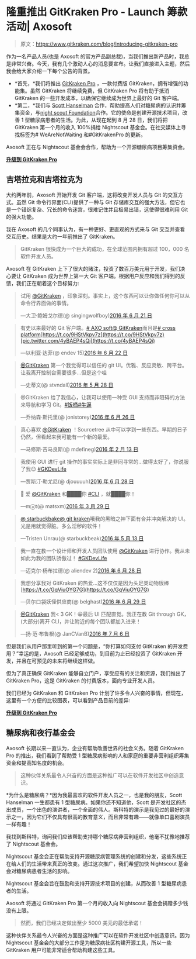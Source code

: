 # 隆重推出 GitKraken Pro - Launch 筹款活动| Axosoft

> 原文：<https://www.gitkraken.com/blog/introducing-gitkraken-pro>

作为一名产品人员(也是 Axosoft 的官方产品副总裁)，当我们推出新产品时，我总是非常兴奋。今天，我有几个激动人心的消息要宣布。让我们直接进入主题，然后我会给大家介绍一下每个公告的背景。

*   *首先，*我们将推出 [GitKraken Pro](https://www.gitkraken.com/pro) ，一款付费版 GitKraken，拥有增强的功能集。虽然 GitKraken 将继续免费，但 GitKraken Pro 将有助于抵消 GitKraken 的一些开发成本，以确保它继续成为世界上最好的 Git 客户端。
*   *第二，*我们与 [Scott Hanselman](http://www.hanselman.com/) 合作，帮助提高人们对糖尿病的认识并筹集资金，与[night scout Foundation](http://www.nightscoutfoundation.org/)合作。它的使命是创建开源技术项目，改善 1 型糖尿病患者的生活。为此，从现在起到 8 月 28 日，我们将把 GitKraken 第一个月的收入 100%捐给 Nightscout 基金会。在社交媒体上寻找标签为# WeAreNotWaiting 和#GitKrakenPro 的更新。

Axosoft 正在与 Nightscout 基金会合作，帮助为一个开源糖尿病项目筹集资金。

[**升级到 GitKraken Pro**](https://www.gitkraken.com/pro)

## **吉塔拉克和吉塔拉克为**

大约两年前，Axosoft 开始开发 Git 客户端，这将改变开发人员与 Git 的交互方式。虽然 Git 命令行界面(CLI)提供了一种与 Git 存储库交互的强大方法，但它也是一个错综复杂、冗长的命令迷宫，很难记住并且极易出错，这使得很难利用 Git 的强大功能。

我在 Axosoft 的几个同事认为，有一种更好、更直观的方式来与 Git 交互并查看交互历史。结果是大约一年前推出了 GitKraken。

> GitKraken 很快成为一个巨大的成功，在全球范围内拥有超过 100，000 名软件开发人员。

Axosoft 在 GitKraken 上下了很大的赌注，投资了数百万美元用于开发，我们决心要让 GitKraken 成为世界上第一大 Git 客户端。根据用户反应和我们得到的反馈，我们正在朝着这个目标努力:

> 试用 [@GitKraken](https://twitter.com/GitKraken) ，印象深刻。事实上，这个东西可以让你做任何你可以从命令行界面做的事情。
> 
> —大卫·鲍姆戈尔德(@ singingwolfboy)[2016 年 6 月 21 日](https://twitter.com/singingwolfboy/status/745255291323846657)

> 有史以来最好的 Git 客户端。[# AXO soft](https://twitter.com/hashtag/Axosoft?src=hash)[@ GitKraken](https://twitter.com/GitKraken)而且是[# cross platform](https://twitter.com/hashtag/crossplatform?src=hash)[https://t.co/9HStVkpv7z](https://t.co/9HStVkpv7z)[pic.twitter.com/4yBAEP4sQi](https://t.co/4yBAEP4sQi)
> 
> —以利亚·达菲(@ endev 15)[2016 年 6 月 22 日](https://twitter.com/ENDev15/status/745470212472868865)

> [@GitKraken](https://twitter.com/GitKraken) 第一个我觉得可以信任的 git UI。优雅、反应灵敏、跨平台。让我离开控制台需要很多…但是这个哇
> 
> —史蒂文(@ stvndall)[2016 年 5 月 28 日](https://twitter.com/stvndall/status/736640856753459202)

> @GitKraken 给了我信心，让我可以使用一种受 GUI 支持而非阻碍的方法来导航和学习 Git。[#饭桶](https://twitter.com/hashtag/git?src=hash)[#牛逼](https://twitter.com/hashtag/awesome?src=hash)
> 
> —乔纳森·斯托里(@ jonistorey)[2016 年 6 月 26 日](https://twitter.com/jonistorey/status/746915420599427072)

> 真心喜欢 [@GitKraken](https://twitter.com/GitKraken) ！Sourcetree 从中可以学到一些东西。早期的日子仍然，但看起来我可能有一个新的最爱。
> 
> —马修斯·吉马良斯(@ mdefineg)[2016 年 2 月 13 日](https://twitter.com/mdefineg/status/698304328520593408)

> 我使用 GUI 进行 git 操作的事实实际上是非同寻常的…做得太好了，你说服了我😉 [#GKDevLife](https://twitter.com/hashtag/GKDevLife?src=hash)
> 
> —贾斯汀·勒尤尼(@ djouuuuh)[2016 年 6 月 28 日](https://twitter.com/djouuuuh/status/747729352184446976)

> 🔞
> 爱 [@GitKraken](https://twitter.com/GitKraken) 和████你 [#CLI](https://twitter.com/hashtag/CLI?src=hash) ，就████你！
> 
> —mⓐt(@ matsxm)[2016 年 3 月 29 日](https://twitter.com/MATsxm/status/714832413747118084)

> [@ starbuckbake](https://twitter.com/starbuckbeak)[@ git kraken](https://twitter.com/GitKraken)哦我的黑暗之神下面有合并冲突解决的 UI。光是用就觉得脏。多么淫秽的软件！
> 
> —Tristen Unrau(@ starbuckbeak)[2016 年 5 月 13 日](https://twitter.com/starbuckbeak/status/731190521037651968)

> 我一直在教一个设计师和开发人员团队使用 [@GitKraken](https://twitter.com/GitKraken) 进行协作。我从未如此为我的团队骄傲过！ [#GKDevLife](https://twitter.com/hashtag/GKDevLife?src=hash)
> 
> —迈克尔·杨布拉德(@ aliendev 2)[2016 年 6 月 28 日](https://twitter.com/aliendev2/status/747791396740816897)

> 我想分享我对 GitKraken 的热爱…这不仅仅是因为头足类动物很棒[https://t.co/GqViuOYG7G](https://t.co/GqViuOYG7G)
> 
> —贝尔口袋妖怪供应商(@ belghast)[2016 年 6 月 29 日](https://twitter.com/belghast/status/748189141616078848)

> [@GitKraken](https://twitter.com/GitKraken) 我< 3 GK！😀最后 UI 匹配直觉。我正在教 Git through GK，(大部分)离开 CLI，并让附近的每个团队都加入进来！
> 
> —扬·范·布鲁根(@ JanCVanB)[2016 年 7 月 6 日](https://twitter.com/JanCVanB/status/750766534776107010)

但是我们从用户那里听到的第一个问题是，“你打算如何支付 GitKraken 的开发费用？”幸运的是，Axosoft 已经足够成功，到目前为止已经投资了 GitKraken 开发，并且在可预见的未来将继续这样做。

但为了真正确保 GitKraken 能够自立门户，享受应有的关注和资源，我们推出了 GitKraken Pro，这是 GitKraken 的付费版本，面向专业开发人员。

我们已经为 GitKraken 和 GitKraken Pro 计划了许多令人兴奋的事情，但现在，这里有一个方便的比较图表，可以看到产品目前的差异:

[**升级到 GitKraken Pro**](https://www.gitkraken.com/pro)

## **糖尿病和夜行基金会**

Axosoft 长期以来一直认为，企业有帮助改善世界的社会义务。随着 GitKraken Pro 的推出，我们看到了帮助受 1 型糖尿病影响的人和家庭的重要非营利组织筹集资金和提高知名度的机会。

> 这种伙伴关系最令人兴奋的方面是这种推广可以在软件开发社区中创造意识。

*为什么是糖尿病？*因为我最喜欢的软件开发人员之一，也是我的朋友，Scott Hanselman 一生都患有 1 型糖尿病。如果你还不知道他，Scott 是开发社区的杰出成员，一个出色的演讲者，一个全面的伟人。斯科特的演示是我见过的最好的演示之一，因为它们不仅具有很高的教育意义，而且非常有趣——就像单口喜剧演员一样有趣！

我找到斯科特，询问我们应该帮助支持哪个糖尿病非营利组织，他毫不犹豫地推荐了 Nightscout 基金会。

Nightscout 基金会正在帮助支持开源糖尿病管理系统的创建和分发，这些系统正在给人们的生活带来真正的改变。通过这次推广，我们希望加快 Nightscout 基金会对糖尿病患者生活的影响。

Nightscout 基金会旨在鼓励和支持开源技术项目的创建，从而改善 1 型糖尿病患者的生活。

Axosoft 将通过 GitKraken Pro 第一个月的收入向 Nightscout 基金会捐赠多少钱没有上限。

> 然而，我们已经决定做出至少 5000 美元的最低承诺！

这种伙伴关系最令人兴奋的方面是这种推广可以在软件开发社区中创造意识。因为 Nightscout 基金会的大部分工作是为糖尿病社区构建开源工具，所以一些 GitKraken 用户可能非常适合帮助构建这些工具。